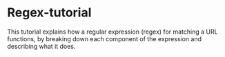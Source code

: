 # Regex-tutorial
This tutorial explains how a regular expression (regex) for matching a URL functions, by breaking down each component of the expression and describing what it does.
